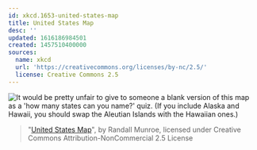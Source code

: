 ```yaml
---
id: xkcd.1653-united-states-map
title: United States Map
desc: ''
updated: 1616186984501
created: 1457510400000
sources:
  name: xkcd
  url: 'https://creativecommons.org/licenses/by-nc/2.5/'
  license: Creative Commons 2.5
---
```

![It would be pretty unfair to give to someone a blank version of this map as a 'how many states can you name?' quiz. (If you include Alaska and Hawaii, you should swap the Aleutian Islands with the Hawaiian ones.)](https://imgs.xkcd.com/comics/united_states_map.png)
> "[United States Map](https://xkcd.com/1653/)", by Randall Munroe, licensed under Creative Commons Attribution-NonCommercial 2.5 License
